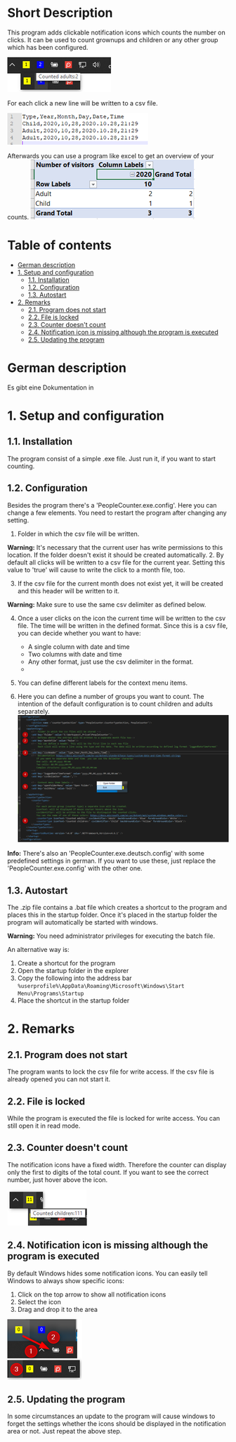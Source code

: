 

# Short Description <!-- omit in toc -->
This program adds clickable notification icons which counts the number on clicks. It can be used to count grownups and children or any other group which has been configured. 

![People counter](assets/images/counter.png)

For each click a new line will be written to a csv file.

![CSV Content](assets/images/csv_content.png)

Afterwards you can use a program like excel to get an overview of your counts.
![Pivot view of csv content](assets/images/pivot_table.png)

# Table of contents  <!-- omit in toc -->
- [German description](#german-description)
- [1. Setup and configuration](#1-setup-and-configuration)
  - [1.1. Installation](#11-installation)
  - [1.2. Configuration](#12-configuration)
  - [1.3. Autostart](#13-autostart)
- [2. Remarks](#2-remarks)
  - [2.1. Program does not start](#21-program-does-not-start)
  - [2.2. File is locked](#22-file-is-locked)
  - [2.3. Counter doesn't count](#23-counter-doesnt-count)
  - [2.4. Notification icon is missing although the program is executed](#24-notification-icon-is-missing-although-the-program-is-executed)
  - [2.5. Updating the program](#25-updating-the-program)

# German description
Es gibt eine Dokumentation in [](Besucherzähler.docx)

# 1. Setup and configuration
## 1.1. Installation
The program consist of a simple .exe file. Just run it, if you want to start counting. 


## 1.2. Configuration
Besides the program there's a 'PeopleCounter.exe.config'. Here you can change a few elements. You need to restart the program after changing any setting.
1. Folder in which the csv file will be written. 
  
**Warning:** It's necessary that the current user has write permissions to this location. If the folder doesn't exist it should be created automatically.
2. By default all clicks will be written to a csv file for the current year. Setting this value to 'true' will cause to write the click to a month file, too. 

3. If the csv file for the current month does not exist yet, it will be created and this header will be written to it. 

**Warning:**  Make sure to use the same csv delimiter as defined below.

4. Once a user clicks on the icon the current time will be written to the csv file. The time will be written in the defined format. Since this is a csv file, you can decide whether you want to have:
   - A single column with date and time
   - Two columns with date and time
   - Any other format, just use the csv delimiter in the format.
   - 
5. You can define different labels for the context menu items. 

6. Here you can define a number of groups you want to count. The intention of the default configuration is to count children and adults separately.
![Configuration file](assets/images/configuration.png)

**Info:** There's also an 'PeopleCounter.exe.deutsch.config' with some predefined settings in german. If you want to use these, just replace the 'PeopleCounter.exe.config' with the other one.

## 1.3. Autostart
The .zip file contains a .bat file which creates a shortcut to the program and places this in the startup folder. Once it's placed in the startup folder the program will automatically be started with windows.

**Warning:**  You need administrator privileges for executing the batch file.

An alternative way is:
1. Create a shortcut for the program
2. Open the startup folder in the explorer 
3. Copy the following into the address bar
``
%userprofile%\AppData\Roaming\Microsoft\Windows\Start Menu\Programs\Startup
``
4. Place the shortcut in the startup folder


# 2. Remarks
## 2.1. Program does not start
The program wants to lock the csv file for write access. If the csv file is already opened you can not start it.

## 2.2. File is locked
While the program is executed the file is locked for write access. You can still open it in read mode. 

## 2.3. Counter doesn't count
The notification icons have a fixed width. Therefore the counter can display only the first to digits of the total count. If you want to see the correct number, just hover above the icon.

![Counter displays only the two left digits](assets/images/counter_limitation.png)
## 2.4. Notification icon is missing although the program is executed
By default Windows hides some notification icons. You can easily tell Windows to always show specific icons:
1. Click on the top arrow to show all notification icons
2. Select the icon
3. Drag and drop it to the area
   
![Drag and drop hidden notification icon](assets/images/show_notification_icon.png)

## 2.5. Updating the program
In some circumstances an update to the program will cause windows to forget the settings whether the icons should be displayed in the notification area or not. Just repeat the above step.